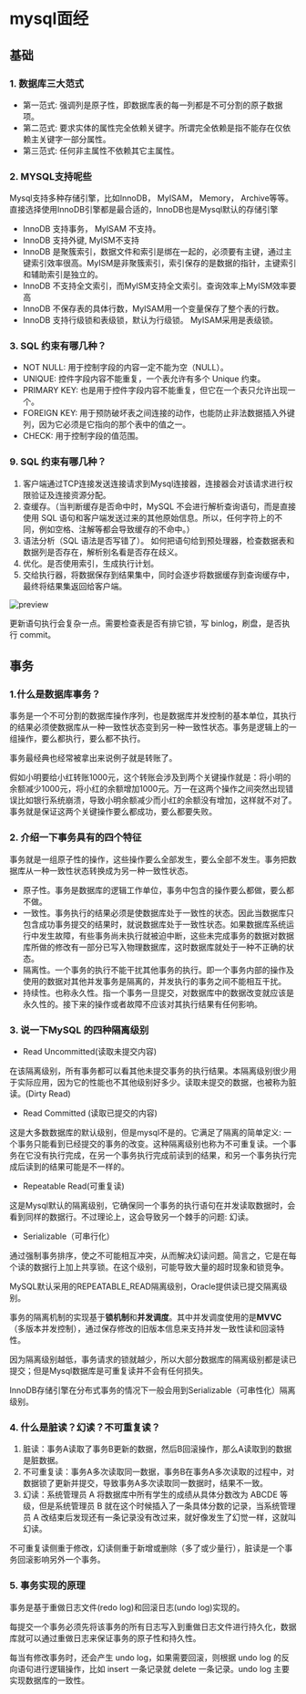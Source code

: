 # mysql面经

## 基础

### 1. 数据库三大范式

- 第一范式: 强调列是原子性，即数据库表的每一列都是不可分割的原子数据项。
- 第二范式: 要求实体的属性完全依赖关键字。所谓完全依赖是指不能存在仅依赖主关键字一部分属性。
- 第三范式: 任何非主属性不依赖其它主属性。

### 2. MYSQL支持呢些
Mysql支持多种存储引擎，比如InnoDB， MyISAM， Memory， Archive等等。直接选择使用InnoDB引擎都是最合适的，InnoDB也是Mysql默认的存储引擎
- InnoDB 支持事务， MyISAM 不支持。
- InnoDB 支持外键, MyISM不支持
- InnoDB 是聚簇索引，数据文件和索引是绑在一起的，必须要有主键，通过主键索引效率很高。MyISM是非聚簇索引，索引保存的是数据的指针，主键索引和辅助索引是独立的。
- InnoDB 不支持全文索引，而MyISM支持全文索引。查询效率上MyISM效率要高
- InnoDB 不保存表的具体行数，MyISAM用一个变量保存了整个表的行数。
- InnoDB 支持行级锁和表级锁，默认为行级锁。 MyISAM采用是表级锁。

### 3. SQL 约束有哪几种？
- NOT NULL: 用于控制字段的内容一定不能为空（NULL）。
- UNIQUE: 控件字段内容不能重复，一个表允许有多个 Unique 约束。
- PRIMARY KEY: 也是用于控件字段内容不能重复，但它在一个表只允许出现一个。
- FOREIGN KEY: 用于预防破坏表之间连接的动作，也能防止非法数据插入外键列，因为它必须是它指向的那个表中的值之一。
- CHECK: 用于控制字段的值范围。

### 9. SQL 约束有哪几种？
1. 客户端通过TCP连接发送连接请求到Mysql连接器，连接器会对该请求进行权限验证及连接资源分配。
2. 查缓存。（当判断缓存是否命中时，MySQL 不会进行解析查询语句，而是直接使用 SQL 语句和客户端发送过来的其他原始信息。所以，任何字符上的不同，例如空格、注解等都会导致缓存的不命中。）
3. 语法分析（SQL 语法是否写错了）。 如何把语句给到预处理器，检查数据表和数据列是否存在，解析别名看是否存在歧义。
4. 优化。是否使用索引，生成执行计划。
5. 交给执行器，将数据保存到结果集中，同时会逐步将数据缓存到查询缓存中，最终将结果集返回给客户端。

![preview](https://we-take-bucket.oss-cn-beijing.aliyuncs.com/imgv2-87eceeb9a8d6b50d41b841a92d909c1b_r.jpg)

更新语句执行会复杂一点。需要检查表是否有排它锁，写 binlog，刷盘，是否执行 commit。



## 事务

### 1.**什么是数据库事务？**

事务是一个不可分割的数据库操作序列，也是数据库并发控制的基本单位，其执行的结果必须使数据库从一种一致性状态变到另一种一致性状态。事务是逻辑上的一组操作，要么都执行，要么都不执行。

事务最经典也经常被拿出来说例子就是转账了。

假如小明要给小红转账1000元，这个转账会涉及到两个关键操作就是：将小明的余额减少1000元，将小红的余额增加1000元。万一在这两个操作之间突然出现错误比如银行系统崩溃，导致小明余额减少而小红的余额没有增加，这样就不对了。事务就是保证这两个关键操作要么都成功，要么都要失败。



### **2. 介绍一下事务具有的四个特征**

事务就是一组原子性的操作，这些操作要么全部发生，要么全部不发生。事务把数据库从一种一致性状态转换成为另一种一致性状态。

- 原子性。事务是数据库的逻辑工作单位，事务中包含的操作要么都做，要么都不做。
- 一致性。事务执行的结果必须是使数据库处于一致性的状态。因此当数据库只包含成功事务提交的结果时，就说数据库处于一致性状态。如果数据库系统运行中发生故障，有些事务尚未执行就被迫中断，这些未完成事务的数据对数据库所做的修改有一部分已写入物理数据库，这时数据库就处于一种不正确的状态。
- 隔离性。一个事务的执行不能干扰其他事务的执行。即一个事务内部的操作及使用的数据对其他并发事务是隔离的，并发执行的事务之间不能相互干扰。
- 持续性。也称永久性。指一个事务一旦提交，对数据库中的数据改变就应该是永久性的。接下来的操作或者故障不应该对其执行结果有任何影响。

### 3. 说一下MySQL 的四种隔离级别

- Read Uncommitted(读取未提交内容) 

在该隔离级别，所有事务都可以看其他未提交事务的执行结果。本隔离级别很少用于实际应用，因为它的性能也不其他级别好多少。读取未提交的数据，也被称为脏读。(Dirty Read)

- Read Committed (读取已提交的内容)

这是大多数数据库的默认级别，但是mysql不是的。它满足了隔离的简单定义: 一个事务只能看到已经提交的事务的改变。这种隔离级别也称为不可重复读。一个事务在它没有执行完成，在另一个事务执行完成前读到的结果，和另一个事务执行完成后读到的结果可能是不一样的。

- Repeatable Read(可重复读)

这是Mysql默认的隔离级别，它确保同一个事务的执行语句在并发读取数据时，会看到同样的数据行。不过理论上，这会导致另一个棘手的问题: 幻读。

- Serializable（可串行化）

通过强制事务排序，使之不可能相互冲突，从而解决幻读问题。简言之，它是在每个读的数据行上加上共享锁。在这个级别，可能导致大量的超时现象和锁竞争。





MySQL默认采用的REPEATABLE_READ隔离级别，Oracle提供读已提交隔离级别。



事务的隔离机制的实现基于**锁机制**和**并发调度**。其中并发调度使用的是**MVVC**（多版本并发控制），通过保存修改的旧版本信息来支持并发一致性读和回滚特性。



因为隔离级别越低，事务请求的锁就越少，所以大部分数据库的隔离级别都是读已提交；但是Mysql数据库是可重复读并不会有任何损失。



InnoDB存储引擎在分布式事务的情况下一般会用到Serializable（可串性化）隔离级别。



### 4. 什么是脏读？幻读？不可重复读？

1. 脏读：事务A读取了事务B更新的数据，然后B回滚操作，那么A读取到的数据是脏数据。
2. 不可重复读：事务A多次读取同一数据，事务B在事务A多次读取的过程中，对数据锁了更新并提交，导致事务A多次读取同一数据时，结果不一致。
3. 幻读：系统管理员 A 将数据库中所有学生的成绩从具体分数改为 ABCDE 等级，但是系统管理员 B 就在这个时候插入了一条具体分数的记录，当系统管理员 A 改结束后发现还有一条记录没有改过来，就好像发生了幻觉一样，这就叫幻读。

不可重复读侧重于修改，幻读侧重于新增或删除（多了或少量行），脏读是一个事务回滚影响另外一个事务。

### 5. 事务实现的原理

事务是基于重做日志文件(redo log)和回滚日志(undo log)实现的。

每提交一个事务必须先将该事务的所有日志写入到重做日志文件进行持久化，数据库就可以通过重做日志来保证事务的原子性和持久性。

每当有修改事务时，还会产生 undo log，如果需要回滚，则根据 undo log 的反向语句进行逻辑操作，比如 insert 一条记录就 delete 一条记录。undo log 主要实现数据库的一致性。





